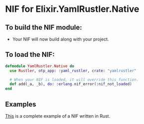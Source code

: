 # NIF for Elixir.YamlRustler.Native

## To build the NIF module:

- Your NIF will now build along with your project.

## To load the NIF:

```elixir
defmodule YamlRustler.Native do
  use Rustler, otp_app: :yaml_rustler, crate: "yamlrustler"

  # When your NIF is loaded, it will override this function.
  def add(_a, _b), do: :erlang.nif_error(:nif_not_loaded)
end
```

## Examples

[This](https://github.com/rusterlium/NifIo) is a complete example of a NIF written in Rust.
